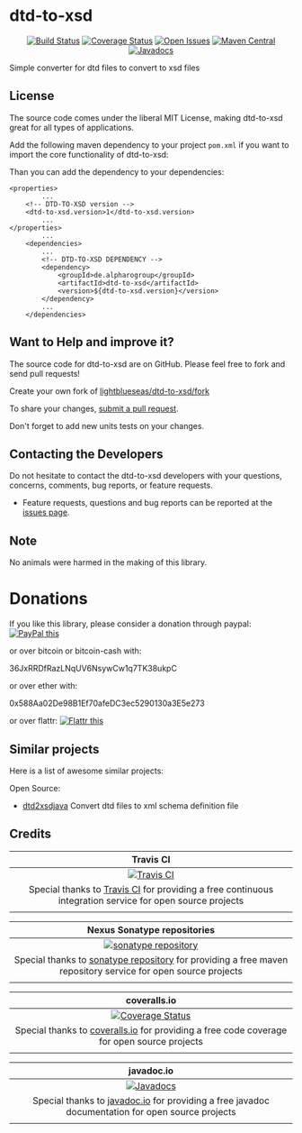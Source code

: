 # dtd-to-xsd

<div align="center">

[![Build Status](https://travis-ci.org/lightblueseas/dtd-to-xsd.svg?branch=master)](https://travis-ci.org/lightblueseas/dtd-to-xsd) 
[![Coverage Status](https://coveralls.io/repos/github/lightblueseas/dtd-to-xsd/badge.svg?branch=develop)](https://coveralls.io/github/lightblueseas/dtd-to-xsd?branch=master)
[![Open Issues](https://img.shields.io/github/issues/lightblueseas/dtd-to-xsd.svg?style=flat)](https://github.com/lightblueseas/dtd-to-xsd/issues)
[![Maven Central](https://maven-badges.herokuapp.com/maven-central/de.alpharogroup/dtd-to-xsd/badge.svg)](https://maven-badges.herokuapp.com/maven-central/de.alpharogroup/dtd-to-xsd)
[![Javadocs](http://www.javadoc.io/badge/de.alpharogroup/dtd-to-xsd.svg)](http://www.javadoc.io/doc/de.alpharogroup/dtd-to-xsd)

</div>

Simple converter for dtd files to convert to xsd files

## License

The source code comes under the liberal MIT License, making dtd-to-xsd great for all types of applications.

Add the following maven dependency to your project `pom.xml` if you want to import the core functionality of dtd-to-xsd:

Than you can add the dependency to your dependencies:

	<properties>
			...
		<!-- DTD-TO-XSD version -->
		<dtd-to-xsd.version>1</dtd-to-xsd.version>
			...
	</properties>
			...
		<dependencies>
			...
            <!-- DTD-TO-XSD DEPENDENCY -->
			<dependency>
				<groupId>de.alpharogroup</groupId>
				<artifactId>dtd-to-xsd</artifactId>
				<version>${dtd-to-xsd.version}</version>
			</dependency>
			...
		</dependencies>


## Want to Help and improve it? ###

The source code for dtd-to-xsd are on GitHub. Please feel free to fork and send pull requests!

Create your own fork of [lightblueseas/dtd-to-xsd/fork](https://github.com/lightblueseas/dtd-to-xsd/fork)

To share your changes, [submit a pull request](https://github.com/lightblueseas/dtd-to-xsd/pull/new/develop).

Don't forget to add new units tests on your changes.

## Contacting the Developers

Do not hesitate to contact the dtd-to-xsd developers with your questions, concerns, comments, bug reports, or feature requests.
- Feature requests, questions and bug reports can be reported at the [issues page](https://github.com/lightblueseas/dtd-to-xsd/issues).

## Note

No animals were harmed in the making of this library.

# Donations

If you like this library, please consider a donation through paypal: <a href="https://www.paypal.com/cgi-bin/webscr?cmd=_s-xclick&hosted_button_id=B37J9DZF6G9ZC" target="_blank">
<img src="https://www.paypalobjects.com/en_US/GB/i/btn/btn_donateCC_LG.gif" alt="PayPal this" title="PayPal – The safer, easier way to pay online!" border="0" />
</a>

or over bitcoin or bitcoin-cash with:

36JxRRDfRazLNqUV6NsywCw1q7TK38ukpC

or over ether with:

0x588Aa02De98B1Ef70afeDC3ec5290130a3E5e273

or over flattr: 
<a href="https://flattr.com/submit/auto?fid=r7vp62&url=https%3A%2F%2Fgithub.com%2Flightblueseas%2Fdtd-to-xsd" target="_blank">
<img src="http://api.flattr.com/button/flattr-badge-large.png" alt="Flattr this" title="Flattr this" border="0" />
</a>

## Similar projects

Here is a list of awesome similar projects:

Open Source:

 * [dtd2xsdjava](https://code.google.com/archive/p/dtd2xsdjava/) Convert dtd files to xml schema definition file

## Credits

|**Travis CI**|
|     :---:      |
|[![Travis CI](https://travis-ci.com/images/logos/TravisCI-Full-Color.png)](https://coveralls.io/github/lightblueseas/dtd-to-xsd?branch=master)|
|Special thanks to [Travis CI](https://travis-ci.org) for providing a free continuous integration service for open source projects|
|     <img width=1000/>     |

|**Nexus Sonatype repositories**|
|     :---:      |
|[![sonatype repository](https://img.shields.io/nexus/r/https/oss.sonatype.org/de.alpharogroup/dtd-to-xsd.svg?style=for-the-badge)](https://oss.sonatype.org/index.html#nexus-search;gav~de.alpharogroup~dtd-to-xsd~~~)|
|Special thanks to [sonatype repository](https://www.sonatype.com) for providing a free maven repository service for open source projects|
|     <img width=1000/>     |

|**coveralls.io**|
|     :---:      |
|[![Coverage Status](https://coveralls.io/repos/github/lightblueseas/dtd-to-xsd/badge.svg?branch=develop)](https://coveralls.io/github/lightblueseas/dtd-to-xsd?branch=master)|
|Special thanks to [coveralls.io](https://coveralls.io) for providing a free code coverage for open source projects|
|     <img width=1000/>     |

|**javadoc.io**|
|     :---:      |
|[![Javadocs](http://www.javadoc.io/badge/de.alpharogroup/dtd-to-xsd.svg)](http://www.javadoc.io/doc/de.alpharogroup/dtd-to-xsd)|
|Special thanks to [javadoc.io](http://www.javadoc.io) for providing a free javadoc documentation for open source projects|
|     <img width=1000/>     |
